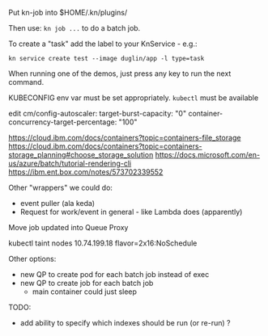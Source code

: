 Put kn-job into $HOME/.kn/plugins/

Then use: `kn job ...` to do a batch job.

To create a "task" add the label to your KnService - e.g.:
```
kn service create test --image duglin/app -l type=task
```

When running one of the demos, just press any key to run the next command.

KUBECONFIG env var must be set appropriately.
`kubectl` must be available

edit cm/config-autoscaler:
  target-burst-capacity: "0"
  container-concurrency-target-percentage: "100"

https://cloud.ibm.com/docs/containers?topic=containers-file_storage
https://cloud.ibm.com/docs/containers?topic=containers-storage_planning#choose_storage_solution
https://docs.microsoft.com/en-us/azure/batch/tutorial-rendering-cli
https://ibm.ent.box.com/notes/573702339552

Other "wrappers" we could do:
- event puller (ala keda)
- Request for work/event in general - like Lambda does (apparently)

Move job updated into Queue Proxy

kubectl taint nodes 10.74.199.18 flavor=2x16:NoSchedule

Other options:
- new QP to create pod for each batch job instead of exec
- new QP to create job for each batch job
  - main container could just sleep


TODO:
- add ability to specify which indexes should be run (or re-run) ?
